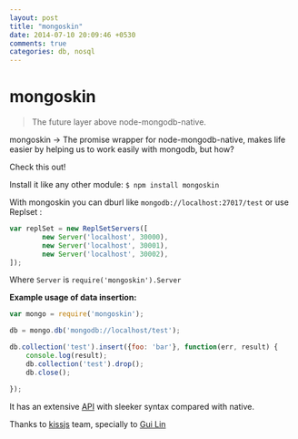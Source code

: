 ```yaml
---
layout: post
title: "mongoskin"
date: 2014-07-10 20:09:46 +0530
comments: true
categories: db, nosql
---
```



# mongoskin
> The future layer above node-mongodb-native.

mongoskin -> The promise wrapper for node-mongodb-native, makes life easier by helping us to work easily with mongodb, but how?

Check this out!

Install it like any other module: `$ npm install mongoskin`

With mongoskin you can dburl like `mongodb://localhost:27017/test` or use Replset :

```javascript
var replSet = new ReplSetServers([
        new Server('localhost', 30000),
        new Server('localhost', 30001),
        new Server('localhost', 30002),
]);
``` 

Where `Server` is `require('mongoskin').Server`


__Example usage of data insertion:__

```javascript
var mongo = require('mongoskin');

db = mongo.db('mongodb://localhost/test');

db.collection('test').insert({foo: 'bar'}, function(err, result) {
    console.log(result);
    db.collection('test').drop();
    db.close();

});

```

It has an extensive [API](https://github.com/kissjs/node-mongoskin#mongoskin-api-part) with sleeker syntax compared with native.

Thanks to [kissjs](http://kissjs.org/) team, specially to [Gui Lin](https://github.com/guileen)

